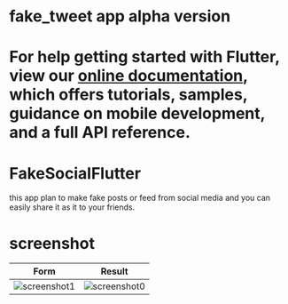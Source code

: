 # fake_tweet app alpha version

For help getting started with Flutter, view our
[online documentation](https://flutter.dev/docs), which offers tutorials,
samples, guidance on mobile development, and a full API reference.
=======
# FakeSocialFlutter
this app plan to make fake posts or feed from social media and you can easily share it as it to your friends.

# screenshot 
| Form | Result |
|------|--------|
|![screenshot1](https://i.ibb.co/Nshs87y/photo-2020-05-31-17-11-20.jpg)|![screenshot0](https://i.ibb.co/541VZfW/photo-2020-05-31-17-11-14.jpg)|
